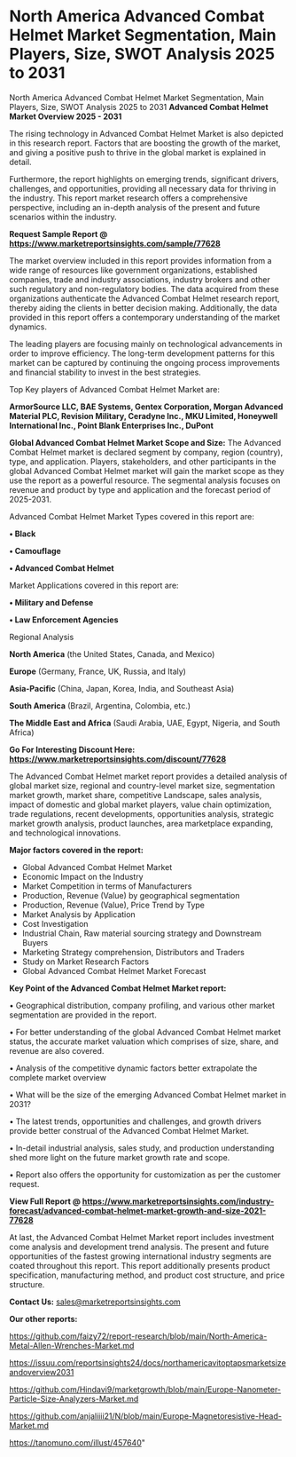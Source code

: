 # North America Advanced Combat Helmet Market Segmentation, Main Players, Size, SWOT Analysis 2025 to 2031
North America Advanced Combat Helmet Market Segmentation, Main Players, Size, SWOT Analysis 2025 to 2031
<Strong> Advanced Combat Helmet Market Overview 2025 - 2031</strong>

The rising technology in Advanced Combat Helmet Market is also depicted in this research report. Factors that are boosting the growth of the market, and giving a positive push to thrive in the global market is explained in detail.

Furthermore, the report highlights on emerging trends, significant drivers, challenges, and opportunities, providing all necessary data for thriving in the industry. This report market research offers a comprehensive perspective, including an in-depth analysis of the present and future scenarios within the industry.

<strong>Request Sample Report @ <a href=https://www.marketreportsinsights.com/sample/77628>https://www.marketreportsinsights.com/sample/77628</a></strong>

The market overview included in this report provides information from a wide range of resources like government organizations, established companies, trade and industry associations, industry brokers and other such regulatory and non-regulatory bodies. The data acquired from these organizations authenticate the Advanced Combat Helmet research report, thereby aiding the clients in better decision making. Additionally, the data provided in this report offers a contemporary understanding of the market dynamics.

The leading players are focusing mainly on technological advancements in order to improve efficiency. The long-term development patterns for this market can be captured by continuing the ongoing process improvements and financial stability to invest in the best strategies.

Top Key players of Advanced Combat Helmet Market are:

<strong>ArmorSource LLC, BAE Systems, Gentex Corporation, Morgan Advanced Material PLC, Revision Military, Ceradyne Inc., MKU Limited, Honeywell International Inc., Point Blank Enterprises Inc., DuPont</strong>

<strong><b>Global Advanced Combat Helmet Market Scope and Size:</b></strong>
The Advanced Combat Helmet market is declared segment by company, region (country), type, and application. Players, stakeholders, and other participants in the global Advanced Combat Helmet market will gain the market scope as they use the report as a powerful resource. The segmental analysis focuses on revenue and product by type and application and the forecast period of 2025-2031.

Advanced Combat Helmet Market Types covered in this report are:

<strong>• Black

• Camouflage

• Advanced Combat Helmet</strong>

Market Applications covered in this report are:

<strong>• Military and Defense

• Law Enforcement Agencies</strong> 

Regional Analysis

<strong>North America</strong> (the United States, Canada, and Mexico)

<strong>Europe</strong> (Germany, France, UK, Russia, and Italy)

<strong>Asia-Pacific</strong> (China, Japan, Korea, India, and Southeast Asia)

<strong>South America</strong> (Brazil, Argentina, Colombia, etc.)

<strong>The Middle East and Africa</strong> (Saudi Arabia, UAE, Egypt, Nigeria, and South Africa)

<strong>Go For Interesting Discount Here: <a href=https://www.marketreportsinsights.com/discount/77628>https://www.marketreportsinsights.com/discount/77628</a></strong>

The Advanced Combat Helmet market report provides a detailed analysis of global market size, regional and country-level market size, segmentation market growth, market share, competitive Landscape, sales analysis, impact of domestic and global market players, value chain optimization, trade regulations, recent developments, opportunities analysis, strategic market growth analysis, product launches, area marketplace expanding, and technological innovations.

<strong><b>Major factors covered in the report:</b></strong>
<ul>
  <li>Global Advanced Combat Helmet Market </li>
  <li>Economic Impact on the Industry</li>
  <li>Market Competition in terms of Manufacturers</li>
  <li>Production, Revenue (Value) by geographical segmentation</li>
  <li>Production, Revenue (Value), Price Trend by Type</li>
  <li>Market Analysis by Application</li>
  <li>Cost Investigation</li>
  <li>Industrial Chain, Raw material sourcing strategy and Downstream Buyers</li>
  <li>Marketing Strategy comprehension, Distributors and Traders</li>
  <li>Study on Market Research Factors</li>
  <li>Global Advanced Combat Helmet Market Forecast</li>
</ul>

<strong><b>Key Point of the Advanced Combat Helmet Market report:</b></strong>

• Geographical distribution, company profiling, and various other market segmentation are provided in the report.

• For better understanding of the global Advanced Combat Helmet market status, the accurate market valuation which comprises of size, share, and revenue are also covered.

• Analysis of the competitive dynamic factors better extrapolate the complete market overview

• What will be the size of the emerging Advanced Combat Helmet market in 2031?

• The latest trends, opportunities and challenges, and growth drivers provide better construal of the Advanced Combat Helmet Market.

• In-detail industrial analysis, sales study, and production understanding shed more light on the future market growth rate and scope.

• Report also offers the opportunity for customization as per the customer request.

<strong><b>View Full Report @ <a href=https://www.marketreportsinsights.com/industry-forecast/advanced-combat-helmet-market-growth-and-size-2021-77628>https://www.marketreportsinsights.com/industry-forecast/advanced-combat-helmet-market-growth-and-size-2021-77628</a></b></strong>


At last, the Advanced Combat Helmet Market report includes investment come analysis and development trend analysis. The present and future opportunities of the fastest growing international industry segments are coated throughout this report. This report additionally presents product specification, manufacturing method, and product cost structure, and price structure.

<strong>Contact Us:</strong>
sales@marketreportsinsights.com

<strong>Our other reports:</strong>

<a href=https://github.com/faizy72/report-research/blob/main/North-America-Metal-Allen-Wrenches-Market.md>https://github.com/faizy72/report-research/blob/main/North-America-Metal-Allen-Wrenches-Market.md</a>

<a href=https://issuu.com/reportsinsights24/docs/northamericavitoptapsmarketsizeandoverview2031>https://issuu.com/reportsinsights24/docs/northamericavitoptapsmarketsizeandoverview2031</a>

<a href=https://github.com/Hindavi9/marketgrowth/blob/main/Europe-Nanometer-Particle-Size-Analyzers-Market.md>https://github.com/Hindavi9/marketgrowth/blob/main/Europe-Nanometer-Particle-Size-Analyzers-Market.md</a>

<a href=https://github.com/anjaliiii21/N/blob/main/Europe-Magnetoresistive-Head-Market.md>https://github.com/anjaliiii21/N/blob/main/Europe-Magnetoresistive-Head-Market.md</a>

<a href=https://tanomuno.com/illust/457640>https://tanomuno.com/illust/457640</a>"
